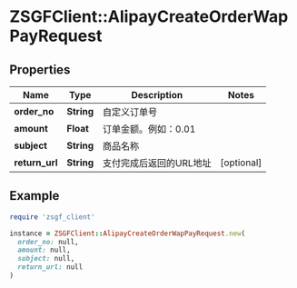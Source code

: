 # ZSGFClient::AlipayCreateOrderWapPayRequest

## Properties

| Name | Type | Description | Notes |
| ---- | ---- | ----------- | ----- |
| **order_no** | **String** | 自定义订单号 |  |
| **amount** | **Float** | 订单金额。例如：0.01 |  |
| **subject** | **String** | 商品名称 |  |
| **return_url** | **String** | 支付完成后返回的URL地址 | [optional] |

## Example

```ruby
require 'zsgf_client'

instance = ZSGFClient::AlipayCreateOrderWapPayRequest.new(
  order_no: null,
  amount: null,
  subject: null,
  return_url: null
)
```

